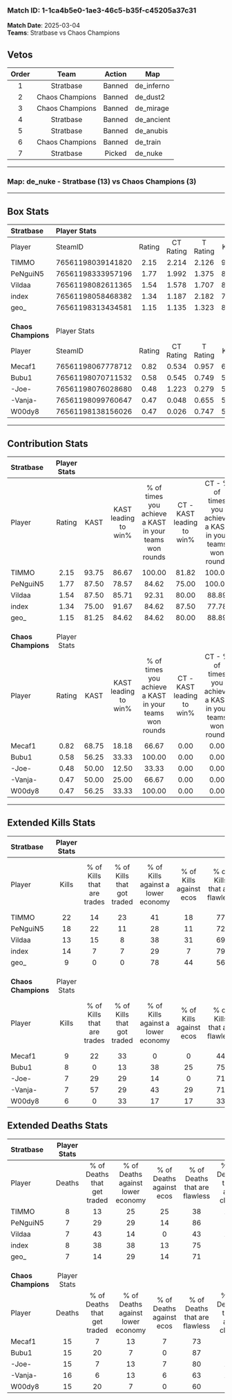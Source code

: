 ### Match ID: 1-1ca4b5e0-1ae3-46c5-b35f-c45205a37c31  
**Match Date**: 2025-03-04  
**Teams**: Stratbase vs Chaos Champions  

## Vetos  

| Order | Team | Action | Map |
| :---: | :--: | :----: | --- |
| 1 | Stratbase | Banned | de_inferno |
| 2 | Chaos Champions | Banned | de_dust2 |
| 3 | Chaos Champions | Banned | de_mirage |
| 4 | Stratbase | Banned | de_ancient |
| 5 | Stratbase | Banned | de_anubis |
| 6 | Chaos Champions | Banned | de_train |
| 7 | Stratbase | Picked | de_nuke |

---  

### **Map**: de_nuke - Stratbase (13) vs Chaos Champions (3)  
---  

## Box Stats  

| **Stratbase**       | Player Stats      |        |           |          |       |       |       |         |        |      |     |
| :- | :- | :-: | :-: | :-: | :-: | :-: | :-: | :-: | :-: | :-: | :-: |
| Player              | SteamID           | Rating | CT Rating | T Rating | KAST  |  ADR  | Kills | Assists | Deaths | K/D  | HS% |
| TIMMO               | 76561198039141820 |  2.15  |   2.214   |  2.126   | 93.75 | 140.3 |  22   |    5    |   8    | 2.75 | 54  |
| PeNguiN5            | 76561198333957196 |  1.77  |   1.992   |  1.375   | 87.50 | 101.3 |  18   |    1    |   7    | 2.57 | 72  |
| Vildaa              | 76561198082611365 |  1.54  |   1.578   |  1.707   | 87.50 | 99.1  |  13   |    9    |   7    | 1.86 | 46  |
| index               | 76561198058468382 |  1.34  |   1.187   |  2.182   | 75.00 | 70.1  |  14   |    2    |   8    | 1.75 | 35  |
| geo_                | 76561198313434581 |  1.15  |   1.135   |  1.323   | 81.25 | 64.9  |   9   |    5    |   7    | 1.29 | 66  |
|                     |                   |        |           |          |       |       |       |         |        |      |     |
|                     |                   |        |           |          |       |       |       |         |        |      |     |
|                     |                   |        |           |          |       |       |       |         |        |      |     |
| **Chaos Champions** | Player Stats      |        |           |          |       |       |       |         |        |      |     |
| Player              | SteamID           | Rating | CT Rating | T Rating | KAST  |  ADR  | Kills | Assists | Deaths | K/D  | HS% |
| Mecaf1              | 76561198067778712 |  0.82  |   0.534   |  0.957   | 68.75 | 75.3  |   9   |    4    |   15   | 0.60 | 66  |
| Bubu1               | 76561198070711532 |  0.58  |   0.545   |  0.749   | 56.25 | 53.9  |   8   |    1    |   15   | 0.53 | 75  |
| -Joe-               | 76561198076028680 |  0.48  |   1.223   |  0.279   | 50.00 | 46.9  |   7   |    4    |   15   | 0.47 | 28  |
| -Vanja-             | 76561198099760647 |  0.47  |   0.048   |  0.655   | 50.00 | 57.2  |   7   |    2    |   16   | 0.44 | 71  |
| W00dy8              | 76561198138156026 |  0.47  |   0.026   |  0.747   | 56.25 | 47.2  |   6   |    3    |   15   | 0.40 | 50  |
---  

## Contribution Stats  

| **Stratbase**       | Player Stats |       |                      |                                                        |                           |                                                             |                          |                                                            |
| :- | :-: | :-: | :-: | :-: | :-: | :-: | :-: | :-: |
| Player              |    Rating    | KAST  | KAST leading to win% | % of times you achieve a KAST in your teams won rounds | CT - KAST leading to win% | CT - % of times you achieve a KAST in your teams won rounds | T - KAST leading to win% | T - % of times you achieve a KAST in your teams won rounds |
| TIMMO               |     2.15     | 93.75 |        86.67         |                         100.00                         |           81.82           |                           100.00                            |          100.00          |                           100.00                           |
| PeNguiN5            |     1.77     | 87.50 |        78.57         |                         84.62                          |           75.00           |                           100.00                            |          100.00          |                           50.00                            |
| Vildaa              |     1.54     | 87.50 |        85.71         |                         92.31                          |           80.00           |                            88.89                            |          100.00          |                           100.00                           |
| index               |     1.34     | 75.00 |        91.67         |                         84.62                          |           87.50           |                            77.78                            |          100.00          |                           100.00                           |
| geo_                |     1.15     | 81.25 |        84.62         |                         84.62                          |           80.00           |                            88.89                            |          100.00          |                           75.00                            |
|                     |              |       |                      |                                                        |                           |                                                             |                          |                                                            |
|                     |              |       |                      |                                                        |                           |                                                             |                          |                                                            |
|                     |              |       |                      |                                                        |                           |                                                             |                          |                                                            |
| **Chaos Champions** | Player Stats |       |                      |                                                        |                           |                                                             |                          |                                                            |
| Player              |    Rating    | KAST  | KAST leading to win% | % of times you achieve a KAST in your teams won rounds | CT - KAST leading to win% | CT - % of times you achieve a KAST in your teams won rounds | T - KAST leading to win% | T - % of times you achieve a KAST in your teams won rounds |
| Mecaf1              |     0.82     | 68.75 |        18.18         |                         66.67                          |           0.00            |                            0.00                             |          22.22           |                           66.67                            |
| Bubu1               |     0.58     | 56.25 |        33.33         |                         100.00                         |           0.00            |                            0.00                             |          50.00           |                           100.00                           |
| -Joe-               |     0.48     | 50.00 |        12.50         |                         33.33                          |           0.00            |                            0.00                             |          25.00           |                           33.33                            |
| -Vanja-             |     0.47     | 50.00 |        25.00         |                         66.67                          |           0.00            |                            0.00                             |          28.57           |                           66.67                            |
| W00dy8              |     0.47     | 56.25 |        33.33         |                         100.00                         |           0.00            |                            0.00                             |          37.50           |                           100.00                           |
---  

## Extended Kills Stats  

| **Stratbase**       | Player Stats |                            |                            |                                    |                         |                              |                                 |                                       |                    |           |
| :- | :-: | :-: | :-: | :-: | :-: | :-: | :-: | :-: | :-: | :-: |
| Player              |    Kills     | % of Kills that are trades | % of Kills that got traded | % of Kills against a lower economy | % of Kills against ecos | % of Kills that are flawless | % of Kills that are close duels | % of Kills that are assisted by flash | Pistol Round Kills | AWP Kills |
| TIMMO               |      22      |             14             |             23             |                 41                 |           18            |              77              |                5                |                   0                   |         0          |     3     |
| PeNguiN5            |      18      |             22             |             11             |                 28                 |           11            |              72              |                6                |                   0                   |         0          |     1     |
| Vildaa              |      13      |             15             |             8              |                 38                 |           31            |              69              |                0                |                   0                   |         0          |     3     |
| index               |      14      |             7              |             7              |                 29                 |            7            |              79              |                0                |                   0                   |         7          |     2     |
| geo_                |      9       |             0              |             0              |                 78                 |           44            |              56              |               22                |                   0                   |         0          |     1     |
|                     |              |                            |                            |                                    |                         |                              |                                 |                                       |                    |           |
|                     |              |                            |                            |                                    |                         |                              |                                 |                                       |                    |           |
|                     |              |                            |                            |                                    |                         |                              |                                 |                                       |                    |           |
| **Chaos Champions** | Player Stats |                            |                            |                                    |                         |                              |                                 |                                       |                    |           |
| Player              |    Kills     | % of Kills that are trades | % of Kills that got traded | % of Kills against a lower economy | % of Kills against ecos | % of Kills that are flawless | % of Kills that are close duels | % of Kills that are assisted by flash | Pistol Round Kills | AWP Kills |
| Mecaf1              |      9       |             22             |             33             |                 0                  |            0            |              44              |                0                |                  11                   |         0          |     3     |
| Bubu1               |      8       |             0              |             13             |                 38                 |           25            |              75              |               13                |                  25                   |         0          |     0     |
| -Joe-               |      7       |             29             |             29             |                 14                 |            0            |              71              |                0                |                   0                   |         0          |     1     |
| -Vanja-             |      7       |             57             |             29             |                 43                 |           29            |              71              |                0                |                  14                   |         0          |     1     |
| W00dy8              |      6       |             0              |             33             |                 17                 |           17            |              33              |               17                |                   0                   |         0          |     1     |
## Extended Deaths Stats  

| **Stratbase**       | Player Stats |                             |                                   |                          |                               |                            |                           |               |
| :- | :-: | :-: | :-: | :-: | :-: | :-: | :-: | :-: |
| Player              |    Deaths    | % of Deaths that get traded | % of Deaths against lower economy | % of Deaths against ecos | % of Deaths that are flawless | % of Deaths that are close | % of Deaths while blinded | Deaths to AWP |
| TIMMO               |      8       |             13              |                25                 |            25            |              38               |             13             |            13             |       0       |
| PeNguiN5            |      7       |             29              |                29                 |            14            |              86               |             0              |             0             |       0       |
| Vildaa              |      7       |             43              |                14                 |            0             |              43               |             14             |            14             |       0       |
| index               |      8       |             38              |                38                 |            13            |              75               |             0              |            13             |       0       |
| geo_                |      7       |             14              |                29                 |            14            |              71               |             0              |            14             |       0       |
|                     |              |                             |                                   |                          |                               |                            |                           |               |
|                     |              |                             |                                   |                          |                               |                            |                           |               |
|                     |              |                             |                                   |                          |                               |                            |                           |               |
| **Chaos Champions** | Player Stats |                             |                                   |                          |                               |                            |                           |               |
| Player              |    Deaths    | % of Deaths that get traded | % of Deaths against lower economy | % of Deaths against ecos | % of Deaths that are flawless | % of Deaths that are close | % of Deaths while blinded | Deaths to AWP |
| Mecaf1              |      15      |              7              |                13                 |            7             |              73               |             0              |             0             |       2       |
| Bubu1               |      15      |             20              |                 7                 |            0             |              87               |             0              |             0             |       1       |
| -Joe-               |      15      |              7              |                13                 |            7             |              80               |             13             |             0             |       1       |
| -Vanja-             |      16      |              6              |                13                 |            6             |              63               |             13             |             0             |       1       |
| W00dy8              |      15      |             20              |                 7                 |            0             |              60               |             0              |             0             |       2       |
